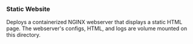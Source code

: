 ### Static Website
Deploys a containerized NGINX webserver that displays a static HTML page. The webserver's configs,
HTML, and logs are volume mounted on this directory.
